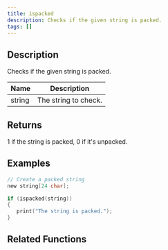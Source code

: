 ```yaml
---
title: ispacked
description: Checks if the given string is packed.
tags: []
---
```


<LowercaseNote />

## Description

Checks if the given string is packed.

| Name   | Description          |
| ------ | -------------------- |
| string | The string to check. |

## Returns

1 if the string is packed, 0 if it's unpacked.

## Examples

```c
// Create a packed string
new string[24 char];

if (ispacked(string))
{
   print("The string is packed.");
}
```

## Related Functions
